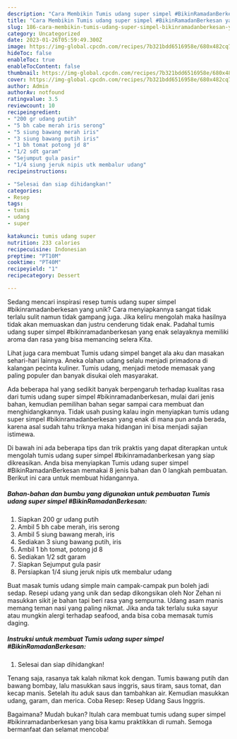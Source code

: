 ```yaml
---
description: "Cara Membikin Tumis udang super simpel #BikinRamadanBerkesan yang Enak"
title: "Cara Membikin Tumis udang super simpel #BikinRamadanBerkesan yang Enak"
slug: 186-cara-membikin-tumis-udang-super-simpel-bikinramadanberkesan-yang-enak
category: Uncategorized
date: 2023-01-26T05:59:49.300Z
image: https://img-global.cpcdn.com/recipes/7b321bdd6516958e/680x482cq70/tumis-udang-super-simpel-bikinramadanberkesan-foto-resep-utama.jpg
hideToc: false
enableToc: true
enableTocContent: false
thumbnail: https://img-global.cpcdn.com/recipes/7b321bdd6516958e/680x482cq70/tumis-udang-super-simpel-bikinramadanberkesan-foto-resep-utama.jpg
cover: https://img-global.cpcdn.com/recipes/7b321bdd6516958e/680x482cq70/tumis-udang-super-simpel-bikinramadanberkesan-foto-resep-utama.jpg
author: Admin
authorAv: notfound
ratingvalue: 3.5
reviewcount: 10
recipeingredient:
- "200 gr udang putih"
- "5 bh cabe merah iris serong"
- "5 siung bawang merah iris"
- "3 siung bawang putih iris"
- "1 bh tomat potong jd 8"
- "1/2 sdt garam"
- "Sejumput gula pasir"
- "1/4 siung jeruk nipis utk membalur udang"
recipeinstructions:

- "Selesai dan siap dihidangkan!"
categories:
- Resep
tags:
- tumis
- udang
- super

katakunci: tumis udang super 
nutrition: 233 calories
recipecuisine: Indonesian
preptime: "PT10M"
cooktime: "PT40M"
recipeyield: "1"
recipecategory: Dessert

---
```





Sedang mencari inspirasi resep tumis udang super simpel #bikinramadanberkesan yang unik? Cara menyiapkannya sangat tidak terlalu sulit namun tidak gampang juga. Jika keliru mengolah maka hasilnya tidak akan memuaskan dan justru cenderung tidak enak. Padahal tumis udang super simpel #bikinramadanberkesan yang enak selayaknya memiliki aroma dan rasa yang bisa memancing selera Kita.





Lihat juga cara membuat Tumis udang simpel banget ala aku dan masakan sehari-hari lainnya. Aneka olahan udang selalu menjadi primadona di kalangan pecinta kuliner. Tumis udang, menjadi metode memasak yang paling populer dan banyak disukai oleh masyarakat.

Ada beberapa hal yang sedikit banyak berpengaruh terhadap kualitas rasa dari tumis udang super simpel #bikinramadanberkesan, mulai dari jenis bahan, kemudian pemilihan bahan segar sampai cara membuat dan menghidangkannya. Tidak usah pusing kalau ingin menyiapkan tumis udang super simpel #bikinramadanberkesan yang enak di mana pun anda berada, karena asal sudah tahu triknya maka hidangan ini bisa menjadi sajian istimewa.






Di bawah ini ada beberapa tips dan trik praktis yang dapat diterapkan untuk mengolah tumis udang super simpel #bikinramadanberkesan yang siap dikreasikan. Anda bisa menyiapkan Tumis udang super simpel #BikinRamadanBerkesan memakai 8 jenis bahan dan 0 langkah pembuatan. Berikut ini cara untuk membuat hidangannya.

<!--inarticleads1-->

##### Bahan-bahan dan bumbu yang digunakan untuk pembuatan Tumis udang super simpel #BikinRamadanBerkesan:

1. Siapkan 200 gr udang putih
1. Ambil 5 bh cabe merah, iris serong
1. Ambil 5 siung bawang merah, iris
1. Sediakan 3 siung bawang putih, iris
1. Ambil 1 bh tomat, potong jd 8
1. Sediakan 1/2 sdt garam
1. Siapkan Sejumput gula pasir
1. Persiapkan 1/4 siung jeruk nipis utk membalur udang


Buat masak tumis udang simple main campak-campak pun boleh jadi sedap. Resepi udang yang unik dan sedap dikongsikan oleh Nor Zehan ni masukkan sikit je bahan tapi beri rasa yang sempurna. Udang asam manis memang teman nasi yang paling nikmat. Jika anda tak terlalu suka sayur atau mungkin alergi terhadap seafood, anda bisa coba memasak tumis daging. 

<!--inarticleads2-->

##### Instruksi untuk membuat Tumis udang super simpel #BikinRamadanBerkesan:


1. Selesai dan siap dihidangkan!

Tenang saja, rasanya tak kalah nikmat kok dengan. Tumis bawang putih dan bawang bombay, lalu masukkan saus inggris, saus tiram, saus tomat, dan kecap manis. Setelah itu aduk saus dan tambahkan air. Kemudian masukkan udang, garam, dan merica. Coba Resep: Resep Udang Saus Inggris. 

Bagaimana? Mudah bukan? Itulah cara membuat tumis udang super simpel #bikinramadanberkesan yang bisa kamu praktikkan di rumah. Semoga bermanfaat dan selamat mencoba!
